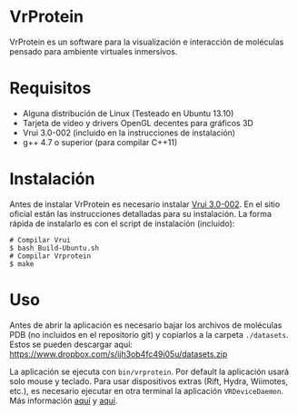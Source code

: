 VrProtein
=========

VrProtein es un software para la visualización e interacción de moléculas
pensado para ambiente virtuales inmersivos.

# Requisitos
* Alguna distribución de Linux (Testeado en Ubuntu 13.10)
* Tarjeta de video y drivers OpenGL decentes para gráficos 3D
* Vrui 3.0-002 (incluido en la instrucciones de instalación)
* g++ 4.7 o superior (para compilar C++11)

# Instalación
Antes de instalar VrProtein es necesario instalar 
[Vrui 3.0-002](http://idav.ucdavis.edu/~okreylos/ResDev/Vrui). En el sitio 
oficial están las instrucciones detalladas para su instalación. La forma 
rápida de instalarlo es con el script de instalación (incluido):
```
# Compilar Vrui
$ bash Build-Ubuntu.sh
# Compilar Vrprotein
$ make
``` 

# Uso
Antes de abrir la aplicación es necesario bajar los archivos de moléculas 
PDB (no incluidos en el repositorio git) y copiarlos a la carpeta 
```./datasets```. Estos se pueden descargar aquí: 
https://www.dropbox.com/s/ijh3ob4fc49i05u/datasets.zip

La aplicación se ejecuta con ```bin/vrprotein```. Por default la aplicación 
usará solo mouse y teclado. Para usar dispositivos extras (Rift, Hydra, 
Wiimotes, etc.), es necesario ejecutar en otra terminal la aplicación 
```VRDeviceDaemon```. Más información [aquí](http://doc-ok.org/?p=639) 
y [aquí](http://idav.ucdavis.edu/~okreylos/ResDev/LowCostVR/index.html).
